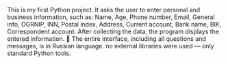 This is my first Python project. It asks the user to enter personal and business information, such as: Name, Age, Phone number, Email, General info, OGRNIP, INN, Postal index, Address, Current account, Bank name, BIK, Correspondent account.
After collecting the data, the program displays the entered information. 📝 The entire interface, including all questions and messages, is in Russian language. no external libraries were used — only standard Python tools.
